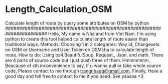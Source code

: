 # Length_Calculation_OSM
Calculate length of route by query some attributes on OSM by python
#######################################################################
Hello, My name is Nha and from Viet Nam.
I'm using python to create this tool helped calculate length of route easier than traditional ways.
Methods: Choosing 1 in 3 categories: Way id, Changesets on OSM or Username and User Token on OSMcha to calculate length of route.
How to do: Using bs4.BeautifulSoup, Request., Json. and math.
There are 4 parts of source code but I just push three of them.
Hmmmmmm, Beacause of sth inconvenience to say, if u wanna pull or take whole source code, Please contact to me through trangnhagg@gmail.com.
Finally, Have a good day and fell free to contact to me if you need.
See yaaaaa <3
